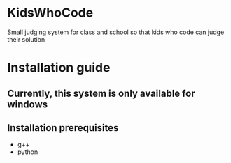 # KidsWhoCode
Small judging system for class and school so that kids who code can judge their solution


# Installation guide
## Currently, this system is only available for windows
## Installation prerequisites
<ul>
<li>g++</li>
<li>python</li>
</ul
